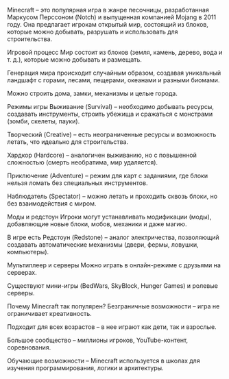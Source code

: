 Minecraft – это популярная игра в жанре песочницы, разработанная Маркусом Перссоном (Notch) и выпущенная компанией Mojang в 2011 году. Она предлагает игрокам открытый мир, состоящий из блоков, которые можно добывать, разрушать и использовать для строительства.

Игровой процесс
Мир состоит из блоков (земля, камень, дерево, вода и т. д.), которые можно добывать и размещать.

Генерация мира происходит случайным образом, создавая уникальный ландшафт с горами, лесами, пещерами, океанами и разными биомами.

Можно строить дома, замки, механизмы и целые города.

Режимы игры
Выживание (Survival) – необходимо добывать ресурсы, создавать инструменты, строить убежища и сражаться с монстрами (зомби, скелеты, пауки).

Творческий (Creative) – есть неограниченные ресурсы и возможность летать, что идеально для строительства.

Хардкор (Hardcore) – аналогичен выживанию, но с повышенной сложностью (смерть необратима, мир удаляется).

Приключение (Adventure) – режим для карт с заданиями, где блоки нельзя ломать без специальных инструментов.

Наблюдатель (Spectator) – можно летать и проходить сквозь блоки, но без взаимодействия с миром.

Моды и редстоун
Игроки могут устанавливать модификации (моды), добавляющие новые блоки, мобов, механики и даже магию.

В игре есть Редстоун (Redstone) – аналог электричества, позволяющий создавать автоматические механизмы (двери, фермы, ловушки, компьютеры).

Мультиплеер и серверы
Можно играть в онлайн-режиме с друзьями на серверах.

Существуют мини-игры (BedWars, SkyBlock, Hunger Games) и ролевые серверы.

Почему Minecraft так популярен?
Безграничные возможности – игра не ограничивает креативность.

Подходит для всех возрастов – в нее играют как дети, так и взрослые.

Большое сообщество – миллионы игроков, YouTube-контент, соревнования.

Обучающие возможности – Minecraft используется в школах для изучения программирования, логики и архитектуры.
